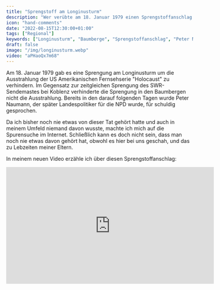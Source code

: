 ```yaml
---
title: "Sprengstoff am Longinusturm"
description: "Wer verübte am 18. Januar 1979 einen Sprengstoffanschlag auf den Longinusturm?"
icon: "hand-comments"
date: "2022-08-15T12:30:00+01:00"
tags: ["Regional"]
keywords: ["Longinusturm", "Baumberge", "Sprengstoffanschlag", "Peter Naumann", "Holocaust"]
draft: false
image: "/img/longinusturm.webp"
video: "aPHaoQx7m68"
---
```


Am 18. Januar 1979 gab es eine Sprengung am Longinusturm um die Ausstrahlung der US Amerikanischen Fernsehserie "Holocaust" zu verhindern. Im Gegensatz zur zeitgleichen Sprengung des SWR-Sendemastes bei Koblenz verhinderte die Sprengung in den Baumbergen nicht die Ausstrahlung. Bereits in den darauf folgenden Tagen wurde Peter Naumann, der später Landespolitiker für die NPD wurde, für schuldig gesprochen.

Da ich bisher noch nie etwas von dieser Tat gehört hatte und auch in meinem Umfeld niemand davon wusste, machte ich mich auf die Spurensuche im Internet. Schließlich kann es doch nicht sein, dass man noch nie etwas davon gehört hat, obwohl es hier bei uns geschah, und das zu Lebzeiten meiner Eltern.

In meinem neuen Video erzähle ich über diesen Sprengstoffanschlag:

<iframe
    width="560"
    height="315"
    src="https://www.youtube-nocookie.com/embed/aPHaoQx7m68?controls=0&rel=0&showinfo=0"
    title="YouTube video player"
    frameborder="0"
    allow="accelerometer; autoplay; clipboard-write; encrypted-media; gyroscope; picture-in-picture"
    allowfullscreen
    />
